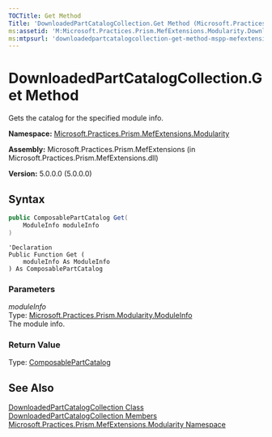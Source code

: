 ```yaml
---
TOCTitle: Get Method
Title: 'DownloadedPartCatalogCollection.Get Method (Microsoft.Practices.Prism.MefExtensions.Modularity)'
ms:assetid: 'M:Microsoft.Practices.Prism.MefExtensions.Modularity.DownloadedPartCatalogCollection.Get(Microsoft.Practices.Prism.Modularity.ModuleInfo)'
ms:mtpsurl: 'downloadedpartcatalogcollection-get-method-mspp-mefextensions-modularity.md'
---
```


# DownloadedPartCatalogCollection.Get Method

Gets the catalog for the specified module info.

**Namespace:** [Microsoft.Practices.Prism.MefExtensions.Modularity](/patterns-practices/reference/mspp-mefextensions-modularity-namespace)

**Assembly:** Microsoft.Practices.Prism.MefExtensions (in Microsoft.Practices.Prism.MefExtensions.dll)

**Version:** 5.0.0.0 (5.0.0.0)

## Syntax

```C#
public ComposablePartCatalog Get(
	ModuleInfo moduleInfo
)
```
```VB
'Declaration
Public Function Get ( 
	moduleInfo As ModuleInfo
) As ComposablePartCatalog
```

### Parameters

*moduleInfo*  
Type: [Microsoft.Practices.Prism.Modularity.ModuleInfo](/patterns-practices/reference/moduleinfo-class-mspp-modularity)  
The module info.

### Return Value
Type: [ComposablePartCatalog](http://msdn.microsoft.com/en-us/library/dd454614)

## See Also

[DownloadedPartCatalogCollection Class](/patterns-practices/reference/downloadedpartcatalogcollection-class-mspp-mefextensions-modularity)  
[DownloadedPartCatalogCollection Members](/patterns-practices/reference/downloadedpartcatalogcollection-members-mspp-mefextensions-modularity)  
[Microsoft.Practices.Prism.MefExtensions.Modularity Namespace](/patterns-practices/reference/mspp-mefextensions-modularity-namespace)

